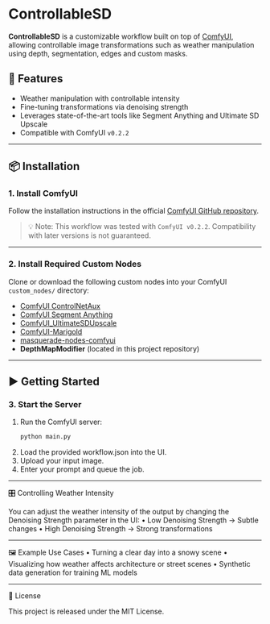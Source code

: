 # ControllableSD

**ControllableSD** is a customizable workflow built on top of [ComfyUI](https://github.com/comfyanonymous/ComfyUI), allowing controllable image transformations such as weather manipulation using depth, segmentation, edges and custom masks.

## 🚀 Features

- Weather manipulation with controllable intensity
- Fine-tuning transformations via denoising strength
- Leverages state-of-the-art tools like Segment Anything and Ultimate SD Upscale
- Compatible with ComfyUI `v0.2.2`

---

## 📦 Installation

### 1. Install ComfyUI

Follow the installation instructions in the official [ComfyUI GitHub repository](https://github.com/comfyanonymous/ComfyUI).

> 💡 Note: This workflow was tested with `ComfyUI v0.2.2`. Compatibility with later versions is not guaranteed.

---

### 2. Install Required Custom Nodes

Clone or download the following custom nodes into your ComfyUI `custom_nodes/` directory:

- [ComfyUI ControlNetAux](https://github.com/Fannovel16/comfyui_controlnet_aux)
- [ComfyUI Segment Anything](https://github.com/storyicon/comfyui_segment_anything)
- [ComfyUI_UltimateSDUpscale](https://github.com/ssitu/ComfyUI_UltimateSDUpscale)
- [ComfyUI-Marigold](https://github.com/kijai/ComfyUI-Marigold)
- [masquerade-nodes-comfyui](https://github.com/BadCafeCode/masquerade-nodes-comfyui)
- **DepthMapModifier** (located in this project repository)

---

## ▶️ Getting Started

### 3. Start the Server

1. Run the ComfyUI server:
   ```bash
   python main.py
   ```
2.	Load the provided workflow.json into the UI.
3.	Upload your input image.
4.	Enter your prompt and queue the job.

---

🎛️ Controlling Weather Intensity

You can adjust the weather intensity of the output by changing the Denoising Strength parameter in the UI:
	•	Low Denoising Strength → Subtle changes
	•	High Denoising Strength → Strong transformations

---

🖼️ Example Use Cases
	•	Turning a clear day into a snowy scene
	•	Visualizing how weather affects architecture or street scenes
	•	Synthetic data generation for training ML models

---

📂 License

This project is released under the MIT License.
